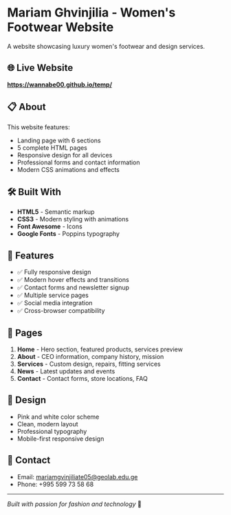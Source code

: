 # Mariam Ghvinjilia - Women's Footwear Website

A website showcasing luxury women's footwear and design services.

## 🌐 Live Website

**https://wannabe00.github.io/temp/**

## 📋 About

This website features:

-  Landing page with 6 sections
-  5 complete HTML pages
-  Responsive design for all devices
-  Professional forms and contact information
-  Modern CSS animations and effects

## 🛠️ Built With

-  **HTML5** - Semantic markup
-  **CSS3** - Modern styling with animations
-  **Font Awesome** - Icons
-  **Google Fonts** - Poppins typography

## 📱 Features

-  ✅ Fully responsive design
-  ✅ Modern hover effects and transitions
-  ✅ Contact forms and newsletter signup
-  ✅ Multiple service pages
-  ✅ Social media integration
-  ✅ Cross-browser compatibility

## 📖 Pages

1. **Home** - Hero section, featured products, services preview
2. **About** - CEO information, company history, mission
3. **Services** - Custom design, repairs, fitting services
4. **News** - Latest updates and events
5. **Contact** - Contact forms, store locations, FAQ

## 🎨 Design

-  Pink and white color scheme
-  Clean, modern layout
-  Professional typography
-  Mobile-first responsive design

## 📧 Contact

-  Email: mariamgvinjiliate05@geolab.edu.ge
-  Phone: +995 599 73 58 68

---

_Built with passion for fashion and technology_ 💖
